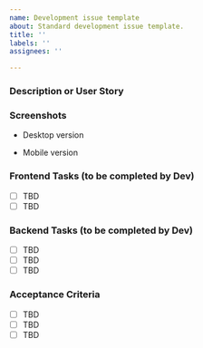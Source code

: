 ```yaml
---
name: Development issue template
about: Standard development issue template.
title: ''
labels: ''
assignees: ''

---
```


### Description or User Story


### Screenshots

 - Desktop version

-  Mobile version


### Frontend Tasks (to be completed by Dev)

- [ ] TBD
- [ ] TBD

### Backend Tasks (to be completed by Dev)

- [ ] TBD
- [ ] TBD
- [ ] TBD

### Acceptance Criteria

- [ ] TBD
- [ ] TBD
- [ ] TBD
